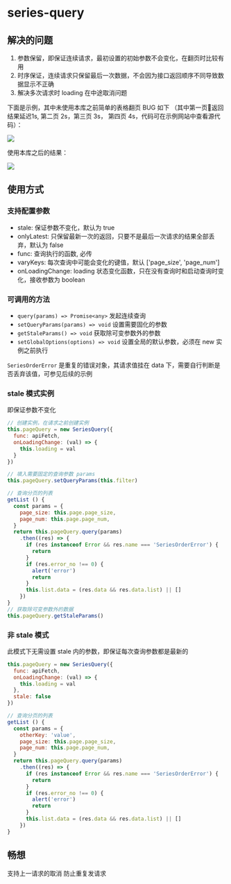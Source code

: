 # series-query

## 解决的问题
1. 参数保留，即保证连续请求，最初设置的初始参数不会变化，在翻页时比较有用
2. 时序保证，连续请求只保留最后一次数据，不会因为接口返回顺序不同导致数据显示不正确
3. 解决多次请求时 loading 在中途取消问题

下面是示例，其中未使用本库之前简单的表格翻页 BUG 如下
（其中第一页返回结果延迟1s, 第二页 2s，第三页 3s， 第四页 4s，代码可在示例网站中查看源代码）：

![](https://image.eff.red/series-query-async-error.gif)

使用本库之后的结果：

![](https://image.eff.red/series-query-async-right.gif)

## 使用方式

### 支持配置参数
- stale: 保证参数不变化，默认为 true
- onlyLatest: 只保留最新一次的返回，只要不是最后一次请求的结果全部丢弃，默认为 false
- func: 查询执行的函数, 必传
- varyKeys: 每次查询中可能会变化的键值，默认 ['page_size', 'page_num']
- onLoadingChange: loading 状态变化函数，只在没有查询时和启动查询时变化，接收参数为 boolean

### 可调用的方法
- `query(params) => Promise<any>` 发起连续查询
- `setQueryParams(params) => void` 设置需要固化的参数
- `getStaleParams() => void` 获取除可变参数外的参数
- `setGlobalOptions(options) => void` 设置全局的默认参数，必须在 new 实例之前执行

`SeriesOrderError` 是重复的错误对象，其请求值挂在 data 下，需要自行判断是否丢弃该值，可参见后续的示例

### stale 模式实例
即保证参数不变化
```javascript
// 创建实例，在请求之前创建实例
this.pageQuery = new SeriesQuery({
  func: apiFetch,
  onLoadingChange: (val) => {
    this.loading = val
  }
})

// 填入需要固定的查询参数 params
this.pageQuery.setQueryParams(this.filter)

// 查询分页的列表
getList () {
  const params = {
    page_size: this.page.page_size,
    page_num: this.page.page_num,
  }
  return this.pageQuery.query(params)
    .then((res) => {
      if (res instanceof Error && res.name === 'SeriesOrderError') {
        return
      }
      if (res.error_no !== 0) {
        alert('error')
        return
      }
      this.list.data = (res.data && res.data.list) || []
    })
}
// 获取除可变参数外的数据
this.pageQuery.getStaleParams()

```

### 非 stale 模式

此模式下无需设置 stale 内的参数，即保证每次查询参数都是最新的

```javascript
this.pageQuery = new SeriesQuery({
  func: apiFetch,
  onLoadingChange: (val) => {
    this.loading = val
  },
  stale: false
})

// 查询分页的列表
getList () {
  const params = {
    otherKey: 'value',
    page_size: this.page.page_size,
    page_num: this.page.page_num,
  }
  return this.pageQuery.query(params)
    .then((res) => {
      if (res instanceof Error && res.name === 'SeriesOrderError') {
        return
      }
      if (res.error_no !== 0) {
        alert('error')
        return
      }
      this.list.data = (res.data && res.data.list) || []
    })
}
```

## 畅想
支持上一请求的取消
防止重复发请求
